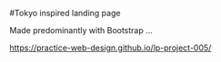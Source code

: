 #Tokyo inspired landing page

Made predominantly with Bootstrap ...

https://practice-web-design.github.io/lp-project-005/
